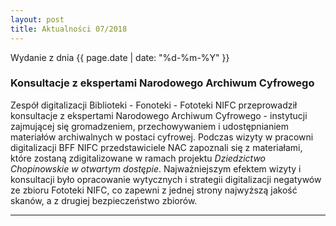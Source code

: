 ```yaml
---
layout: post
title: Aktualności 07/2018
---
```


Wydanie z dnia {{ page.date | date: "%d-%m-%Y" }}

### Konsultacje z ekspertami Narodowego Archiwum Cyfrowego

Zespół digitalizacji Biblioteki - Fonoteki - Fototeki NIFC przeprowadził konsultacje z ekspertami Narodowego Archiwum Cyfrowego - instytucji zajmującej się gromadzeniem, przechowywaniem i udostępnianiem materiałów archiwalnych w postaci cyfrowej.
Podczas wizyty w pracowni digitalizacji BFF NIFC przedstawiciele NAC zapoznali się z materiałami, które zostaną zdigitalizowane w ramach projektu *Dziedzictwo Chopinowskie w otwartym dostępie*.
Najważniejszym efektem wizyty i konsultacji było opracowanie wytycznych i strategii digitalizacji negatywów ze zbioru Fototeki NIFC, co zapewni z jednej strony najwyższą jakość skanów, a z drugiej bezpieczeństwo zbiorów.

---  
